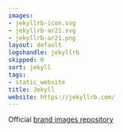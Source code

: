 ```yaml
---
images:
- jekyllrb-icon.svg
- jekyllrb-ar21.svg
- jekyllrb-ar21.png
layout: default
logohandle: jekyllrb
skipped: 0
sort: jekyll
tags:
- static_website
title: Jekyll
website: https://jekyllrb.com/
---
```


Official [brand images repository](https://github.com/jekyll/brand)
